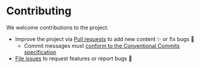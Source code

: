 # Contributing

We welcome contributions to the project.

- Improve the project via [Pull requests](https://github.com/quickemu-project/.github/pulls) to add new content ✨ or fix bugs 🐞
  - Commit messages must [conform to the Conventional Commits specification](https://www.conventionalcommits.org/)
- [File issues](https://github.com/quickemu-project/.github/issues) to request features or report bugs 📁
